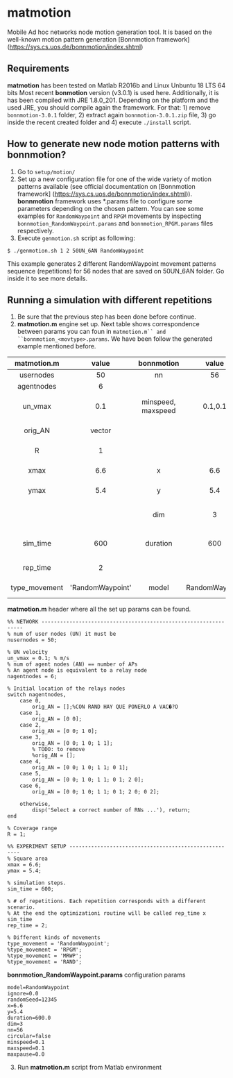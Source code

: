 # matmotion

Mobile Ad hoc networks node motion generation tool. It is based on the well-known motion pattern generation [Bonnmotion framework] (https://sys.cs.uos.de/bonnmotion/index.shtml)

## Requirements
**matmotion** has been tested on Matlab R2016b and Linux Unbuntu 18 LTS 64 bits
Most recent **bonmotion** version (v3.0.1) is used here. Additionally, it is has been compiled with JRE 1.8.0_201. Depending on the platform and the used JRE, you should compile again the framework. For that: 1) remove ```bonnmotion-3.0.1``` folder, 2) extract again ```bonnmotion-3.0.1.zip``` file, 3) go inside the recent created folder and 4) execute ```./install``` script.

## How to generate new node motion patterns with bonnmotion?
1. Go to ```setup/motion/``` 
2. Set up a new configuration file for one of the wide variety of motion patterns available (see official documentation on [Bonnmotion framework] (https://sys.cs.uos.de/bonnmotion/index.shtml)). **bonnmotion** framework uses \*.params file to configure some parameters depending on the chosen pattern. You can see some examples for ```RandomWaypoint``` and ```RPGM``` movements by inspecting ```bonnmotion_RandomWaypoint.params``` and ```bonnmotion_RPGM.params``` files respectively.
3. Execute ```genmotion.sh``` script as following:
```
$ ./genmotion.sh 1 2 50UN_6AN RandomWaypoint
```
This example generates 2 different RandomWaypoint movement patterns sequence (repetitions) for 56 nodes that are saved on 50UN_6AN folder. Go inside it to see more details.

## Running a simulation with different repetitions
1. Be sure that the previous step has been done before continue.
2. **matmotion.m** engine set up. Next table shows correspondence between params you can foun in ```matmotion.m`` and ``bonnmotion_<movtype>.params```. We have been follow the generated example mentioned before.

| **matmotion.m** | value          | **bonnmotion**   | value        | Description |
|:---------------:|:--------------:|:----------------:|:------------:|:-----------:|
|usernodes        |50              |nn                |56            |# of normal nodes             |  
|agentnodes       |6               |                  |              |# of AP nodes             | 
|un_vmax          |0.1             |minspeed, maxspeed|0.1,0.1       |normal nodes velocity (m/sim_time_step)             |
|orig_AN          |vector          |                  |              |initial/static position of APs             |
|R                |1               |                  |              |Coverage range (m)           |
|xmax             |6.6             |x                 |6.6           |X axis max area (m)           |
|ymax             |5.4             |y                 |5.4           |Y axis max area (m)           |
|                 |                |dim               |3             |Scenario dimensions (2D --> dim=3)           |
|sim_time         |600             |duration          |600           |Total number of generate positions           |
|rep_time         |2               |                  |              |Total number of repetitions          |
|type_movement    |'RandomWaypoint'|model             |RandomWaypoint|Motion pattern selected          |

**matmotion.m** header where all the set up params can be found.

```
%% NETWORK ----------------------------------------------------------------
% num of user nodes (UN) it must be 
nusernodes = 50; 

% UN velocity
un_vmax = 0.1; % m/s 
% num of agent nodes (AN) == number of APs
% An agent node is equivalent to a relay node
nagentnodes = 6;

% Initial location of the relays nodes
switch nagentnodes,
    case 0,
        orig_AN = [];%CON RAND HAY QUE PONERLO A VAC�?O
    case 1,
        orig_AN = [0 0];
    case 2,
        orig_AN = [0 0; 1 0];
    case 3,
        orig_AN = [0 0; 1 0; 1 1];
        % TODO: to remove
        %orig_AN = [];
    case 4,
        orig_AN = [0 0; 1 0; 1 1; 0 1];
    case 5,
        orig_AN = [0 0; 1 0; 1 1; 0 1; 2 0];
    case 6,
        orig_AN = [0 0; 1 0; 1 1; 0 1; 2 0; 0 2];

    otherwise,
        disp('Select a correct number of RNs ...'), return;
end

% Coverage range
R = 1;

%% EXPERIMENT SETUP ------------------------------------------------------
% Square area
xmax = 6.6;
ymax = 5.4;

% simulation steps.
sim_time = 600;

% # of repetitions. Each repetition corresponds with a different scenario.
% At the end the optimizationi routine will be called rep_time x sim_time
rep_time = 2;

% Different kinds of movements
type_movement = 'RandomWaypoint';
%type_movement = 'RPGM';
%type_movement = 'MRWP';
%type_movement = 'RAND';
```
**bonnmotion_RandomWaypoint.params** configuration params
```
model=RandomWaypoint
ignore=0.0
randomSeed=12345
x=6.6
y=5.4
duration=600.0
dim=3
nn=56
circular=false
minspeed=0.1
maxspeed=0.1
maxpause=0.0
```
3. Run **matmotion.m** script from Matlab environment




